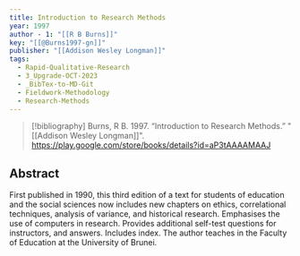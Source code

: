 ```yaml
---
title: Introduction to Research Methods
year: 1997
author - 1: "[[R B Burns]]"
key: "[[@Burns1997-gn]]"
publisher: "[[Addison Wesley Longman]]"
tags:
  - Rapid-Qualitative-Research
  - 3_Upgrade-OCT-2023
  - _BibTex-to-MD-Git
  - Fieldwork-Methodology
  - Research-Methods
---
```


> [!bibliography]
> Burns, R B. 1997. “Introduction to Research Methods.” "[[Addison Wesley Longman]]". https://play.google.com/store/books/details?id=aP3tAAAAMAAJ

## Abstract
First published in 1990, this third edition of a text for students of education and the social sciences now includes new chapters on ethics, correlational techniques, analysis of variance, and historical research. Emphasises the use of computers in research. Provides additional self-test questions for instructors, and answers. Includes index. The author teaches in the Faculty of Education at the University of Brunei.